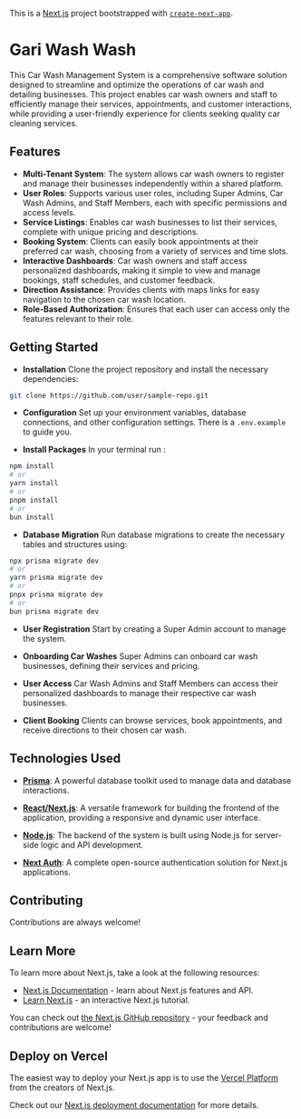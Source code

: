 This is a [Next.js](https://nextjs.org/) project bootstrapped with [`create-next-app`](https://github.com/vercel/next.js/tree/canary/packages/create-next-app).
# Gari Wash Wash

This Car Wash Management System is a comprehensive software solution designed to streamline and optimize the operations of car wash and detailing businesses. This project enables car wash owners and staff to efficiently manage their services, appointments, and customer interactions, while providing a user-friendly experience for clients seeking quality car cleaning services.


## Features

- **Multi-Tenant System**: The system allows car wash owners to register and manage their businesses independently within a shared platform.
- **User Roles**: Supports various user roles, including Super Admins, Car Wash Admins, and Staff Members, each with specific permissions and access levels.
- **Service Listings**: Enables car wash businesses to list their services, complete with unique pricing and descriptions.
- **Booking System**: Clients can easily book appointments at their preferred car wash, choosing from a variety of services and time slots.
- **Interactive Dashboards**: Car wash owners and staff access personalized dashboards, making it simple to view and manage bookings, staff schedules, and customer feedback.
- **Direction Assistance**: Provides clients with maps links for easy navigation to the chosen car wash location.
- **Role-Based Authorization**: Ensures that each user can access only the features relevant to their role.


## Getting Started

- **Installation**
Clone the project repository and install the necessary dependencies:

```bash
git clone https://github.com/user/sample-repo.git
```

- **Configuration** 
Set up your environment variables, database connections, and other configuration settings.
There is a `.env.example` to guide you.

- **Install Packages**
 In your terminal run :

 ```bash
npm install
# or
yarn install
# or
pnpm install
# or
bun install
```

- **Database Migration**
Run database migrations to create the necessary tables and structures using:

 ```bash
npx prisma migrate dev
# or
yarn prisma migrate dev
# or
pnpx prisma migrate dev
# or
bun prisma migrate dev
```

- **User Registration**
Start by creating a Super Admin account to manage the system.

- **Onboarding Car Washes**
Super Admins can onboard car wash businesses, defining their services and pricing.

- **User Access**
Car Wash Admins and Staff Members can access their personalized dashboards to manage their respective car wash businesses.

- **Client Booking**
Clients can browse services, book appointments, and receive directions to their chosen car wash.



## Technologies Used
- **[Prisma](https://www.prisma.io/)**: A powerful database toolkit used to manage data and database interactions.

- **[React/Next.js](https://nextjs.org/)**: A versatile framework for building the frontend of the application, providing a responsive and dynamic user interface.

- **[Node.js](https://nodejs.org/en)**: The backend of the system is built using Node.js for server-side logic and API development.

- **[Next Auth](https://next-auth.js.org/)**: A complete open-source authentication solution for Next.js applications.




## Contributing

Contributions are always welcome!



## Learn More
To learn more about Next.js, take a look at the following resources:

- [Next.js Documentation](https://nextjs.org/docs) - learn about Next.js features and API.
- [Learn Next.js](https://nextjs.org/learn) - an interactive Next.js tutorial.

You can check out [the Next.js GitHub repository](https://github.com/vercel/next.js/) - your feedback and contributions are welcome!
## Deploy on Vercel

The easiest way to deploy your Next.js app is to use the [Vercel Platform](https://vercel.com/new?utm_medium=default-template&filter=next.js&utm_source=create-next-app&utm_campaign=create-next-app-readme) from the creators of Next.js.

Check out our [Next.js deployment documentation](https://nextjs.org/docs/deployment) for more details.